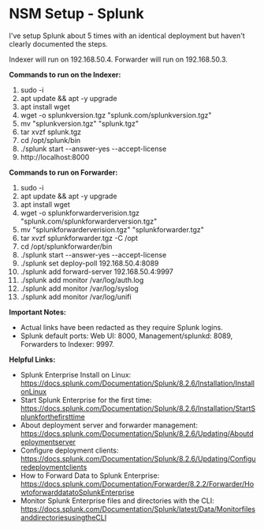 # NSM Setup - Splunk
I've setup Splunk about 5 times with an identical deployment but haven't clearly documented the steps.   


Indexer will run on 192.168.50.4. Forwarder will run on 192.168.50.3. 

**Commands to run on the Indexer:**
1. sudo -i  
2. apt update && apt -y upgrade 
3. apt install wget
4. wget -o splunkversion.tgz "splunk.com/splunkversion.tgz" 
5. mv "splunkversion.tgz" "splunk.tgz"
6. tar xvzf splunk.tgz
7. cd /opt/splunk/bin
8. ./splunk start --answer-yes --accept-license
9. http://localhost:8000


**Commands to run on Forwarder:**
1. sudo -i 
2. apt update && apt -y upgrade 
3. apt install wget
4. wget -o splunkforwarderverision.tgz "splunk.com/splunkforwarderversion.tgz"
5. mv "splunkforwarderverision.tgz" "splunkforwarder.tgz"
6. tar xvzf splunkforwarder.tgz -C /opt
7. cd /opt/splunkforwarder/bin
8. ./splunk start --answer-yes --accept-license
9. ./splunk set deploy-poll 192.168.50.4:8089
10. ./splunk add forward-server 192.168.50.4:9997 
11. ./splunk add monitor /var/log/auth.log
12. ./splunk add monitor /var/log/syslog
13. ./splunk add monitor /var/log/unifi

**Important Notes:**
- Actual links have been redacted as they require Splunk logins. 
- Splunk default ports: Web UI: 8000, Management/splunkd: 8089, Forwarders to Indexer: 9997.



**Helpful Links:**
- Splunk Enterprise Install on Linux: https://docs.splunk.com/Documentation/Splunk/8.2.6/Installation/InstallonLinux
- Start Splunk Enterprise for the first time: https://docs.splunk.com/Documentation/Splunk/8.2.6/Installation/StartSplunkforthefirsttime
- About deployment server and forwarder management: https://docs.splunk.com/Documentation/Splunk/8.2.6/Updating/Aboutdeploymentserver
- Configure deployment clients: https://docs.splunk.com/Documentation/Splunk/8.2.6/Updating/Configuredeploymentclients
- How to Forward Data to Splunk Enterprise:
https://docs.splunk.com/Documentation/Forwarder/8.2.2/Forwarder/HowtoforwarddatatoSplunkEnterprise
- Monitor Splunk Enterprise files and directories with the CLI: https://docs.splunk.com/Documentation/Splunk/latest/Data/MonitorfilesanddirectoriesusingtheCLI

